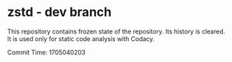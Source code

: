 # zstd - dev branch

This repository contains frozen state of the repository.
Its history is cleared. It is used only for static code
analysis with Codacy.

Commit Time: 1705040203